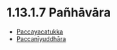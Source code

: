 # 1.13.1.7 Pañhāvāra

* [Paccayacatukka](1.13.1.7/Paccayacatukka.md)
* [Paccanīyuddhāra](1.13.1.7/Paccaniyuddhara.md)

